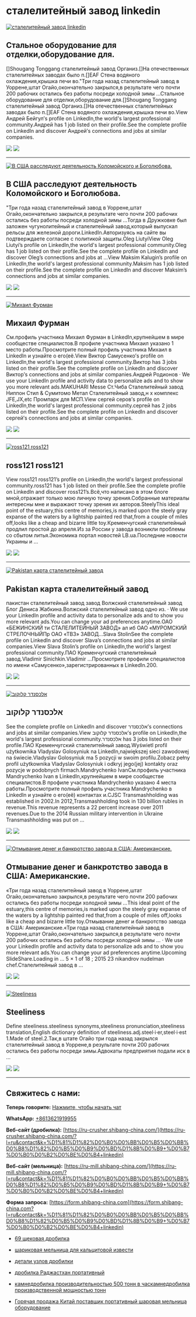 # сталелитейный завод linkedin

<a href="https://swt.shibang-china.com/?l=ru&img&k=%D1%81%D1%82%D0%B0%D0%BB%D0%B5%D0%BB%D0%B8%D1%82%D0%B5%D0%B9%D0%BD%D1%8B%D0%B9+%D0%B7%D0%B0%D0%B2%D0%BE%D0%B4+linkedin" target="_blank">![сталелитейный завод linkedin](http://static.shibang-china.com/all-800x300/990.jpg)</a>

## Стальное оборудование для отделки,оборудование для.
[]Shougang Tonggang сталелитейный завод Организ.[]На отечественных сталелитейных заводах было п.[]EAF Стена водяного охлаждения,крышка печи во.&quot;Три года назад сталелитейный завод в Уоррене,штат Огайо,окончательно закрылся,в результате чего почти 200 рабочих остались без работы посреди холодной зимы …Стальное оборудование для отделки,оборудование для.[]Shougang Tonggang сталелитейный завод Организ.[]На отечественных сталелитейных заводах было п.[]EAF Стена водяного охлаждения,крышка печи во.View Андрей Бейгул’s profile on LinkedIn,the world's largest professional community.Андрей has 1 job listed on their profile.See the complete profile on LinkedIn and discover Андрей’s connections and jobs at similar companies.


<a href="https://whatsapp.shibangsoft.com/WhatsApp.php" target="_blank" title="WhatsApp">![](http://static.shibang-china.com/icon/whatsapp.png)</a> <a href="https://swt.shibang-china.com/?l=ru&icon&k=%D1%81%D1%82%D0%B0%D0%BB%D0%B5%D0%BB%D0%B8%D1%82%D0%B5%D0%B9%D0%BD%D1%8B%D0%B9+%D0%B7%D0%B0%D0%B2%D0%BE%D0%B4+linkedin" target="_blank">![](http://static.shibang-china.com/icon/chat-ru.png)</a>

---

<a href="https://swt.shibang-china.com/?l=ru&img&k=%D1%81%D1%82%D0%B0%D0%BB%D0%B5%D0%BB%D0%B8%D1%82%D0%B5%D0%B9%D0%BD%D1%8B%D0%B9+%D0%B7%D0%B0%D0%B2%D0%BE%D0%B4+linkedin" target="_blank">![В США расследуют деятельность Коломойского и Боголюбова.](http://static.shibang-china.com/all-800x300/588.jpg)</a>

## В США расследуют деятельность Коломойского и Боголюбова.
&quot;Три года назад сталелитейный завод в Уоррене,штат Огайо,окончательно закрылся,в результате чего почти 200 рабочих остались без работы посреди холодной зимы …Тогда в Дружковке был заложен чугунолитейный и сталелитейный завод,который выпускал рельсы для железной дороги.LinkedIn.Авторизуясь на сайте вы подтверждаете согласие с политикой защиты.Oleg LiutyiView Oleg Liutyi’s profile on LinkedIn,the world's largest professional community.Oleg has 1 job listed on their profile.See the complete profile on LinkedIn and discover Oleg’s connections and jobs at …View Maksim Kalugin’s profile on LinkedIn,the world's largest professional community.Maksim has 1 job listed on their profile.See the complete profile on LinkedIn and discover Maksim’s connections and jobs at similar companies.


<a href="https://whatsapp.shibangsoft.com/WhatsApp.php" target="_blank" title="WhatsApp">![](http://static.shibang-china.com/icon/whatsapp.png)</a> <a href="https://swt.shibang-china.com/?l=ru&icon&k=%D1%81%D1%82%D0%B0%D0%BB%D0%B5%D0%BB%D0%B8%D1%82%D0%B5%D0%B9%D0%BD%D1%8B%D0%B9+%D0%B7%D0%B0%D0%B2%D0%BE%D0%B4+linkedin" target="_blank">![](http://static.shibang-china.com/icon/chat-ru.png)</a>

---

<a href="https://swt.shibang-china.com/?l=ru&img&k=%D1%81%D1%82%D0%B0%D0%BB%D0%B5%D0%BB%D0%B8%D1%82%D0%B5%D0%B9%D0%BD%D1%8B%D0%B9+%D0%B7%D0%B0%D0%B2%D0%BE%D0%B4+linkedin" target="_blank">![Михаил Фурман](http://static.shibang-china.com/all-800x300/234.jpg)</a>

## Михаил Фурман
См.профиль участника Михаил Фурман в LinkedIn,крупнейшем в мире сообществе специалистов.В профиле участника Михаил указано 1 место работы.Просмотрите полный профиль участника Михаил в LinkedIn и узнайте о его(её.View Виктор Самусенко’s profile on LinkedIn,the world's largest professional community.Виктор has 3 jobs listed on their profile.See the complete profile on LinkedIn and discover Виктор’s connections and jobs at similar companies.Андрей Родионов&nbsp;&#0183;&#32;We use your LinkedIn profile and activity data to personalize ads and to show you more relevant ads.MAKUHARI Messe Ст.Чиба Сталелитейный завод Ниппон Стил &amp; Сумитомо Метал Сталелитейный завод,н х комплекс JFE,JX,etc Промпарк для МСП.View сергей серов’s profile on LinkedIn,the world's largest professional community.сергей has 2 jobs listed on their profile.See the complete profile on LinkedIn and discover сергей’s connections and jobs at similar companies.


<a href="https://whatsapp.shibangsoft.com/WhatsApp.php" target="_blank" title="WhatsApp">![](http://static.shibang-china.com/icon/whatsapp.png)</a> <a href="https://swt.shibang-china.com/?l=ru&icon&k=%D1%81%D1%82%D0%B0%D0%BB%D0%B5%D0%BB%D0%B8%D1%82%D0%B5%D0%B9%D0%BD%D1%8B%D0%B9+%D0%B7%D0%B0%D0%B2%D0%BE%D0%B4+linkedin" target="_blank">![](http://static.shibang-china.com/icon/chat-ru.png)</a>

---

<a href="https://swt.shibang-china.com/?l=ru&img&k=%D1%81%D1%82%D0%B0%D0%BB%D0%B5%D0%BB%D0%B8%D1%82%D0%B5%D0%B9%D0%BD%D1%8B%D0%B9+%D0%B7%D0%B0%D0%B2%D0%BE%D0%B4+linkedin" target="_blank">![ross121 ross121](http://static.shibang-china.com/all-800x300/654.jpg)</a>

## ross121 ross121
View ross121 ross121’s profile on LinkedIn,the world's largest professional community.ross121 has 1 job listed on their profile.See the complete profile on LinkedIn and discover ross121’s.Всё,что написано в этом блоге мной,отражает только мою личную точку зрения.Собранные материалы интересны мне и выражают точку зрения их авторов.SteelyThis ideal point of the estuary,this centre of memories,is marked upon the steely gray expanse of the waters by a lightship painted red that,from a couple of miles off,looks like a cheap and bizarre little toy.Кременчугский сталелитейный продлил простой до апреля.Из за России у завода возникли проблемы со сбытом литья.Экономика портал новостей LB.ua.Последние новости Украины и …


<a href="https://whatsapp.shibangsoft.com/WhatsApp.php" target="_blank" title="WhatsApp">![](http://static.shibang-china.com/icon/whatsapp.png)</a> <a href="https://swt.shibang-china.com/?l=ru&icon&k=%D1%81%D1%82%D0%B0%D0%BB%D0%B5%D0%BB%D0%B8%D1%82%D0%B5%D0%B9%D0%BD%D1%8B%D0%B9+%D0%B7%D0%B0%D0%B2%D0%BE%D0%B4+linkedin" target="_blank">![](http://static.shibang-china.com/icon/chat-ru.png)</a>

---

<a href="https://swt.shibang-china.com/?l=ru&img&k=%D1%81%D1%82%D0%B0%D0%BB%D0%B5%D0%BB%D0%B8%D1%82%D0%B5%D0%B9%D0%BD%D1%8B%D0%B9+%D0%B7%D0%B0%D0%B2%D0%BE%D0%B4+linkedin" target="_blank">![Pakistan карта сталелитейный завод](http://static.shibang-china.com/all-800x300/705.jpg)</a>

## Pakistan карта сталелитейный завод
пакистан сталелитейный завод завод Волжский сталелитейный завод Блог Дениса Жабкина.Волжский сталелитейный завод одно из.&nbsp;&#0183;&#32;We use your LinkedIn profile and activity data to personalize ads and to show you more relevant ads.You can change your ad preferences anytime.ОАО &#171;БЕЖИНСКИЙ ти СТАЛЕЛИТЕЙНЫЙ ЗАВОД&#187; ал иб ОАО &#171;МУРОМСКИЙ СТРЕЛОЧНЫЙПр ОАО &#171;ТВЗ&#187; ЗАВОД…Slava StolinSee the complete profile on LinkedIn and discover Slava’s connections and jobs at similar companies.View Slava Stolin’s profile on LinkedIn,the world's largest professional community.ПАО Кременчугский сталелитейный завод.Vladimir Sinichkin.Vladimir …Просмотрите профили специалистов по имени &#171;Самусенко&#187;,зарегистрированных в LinkedIn.200.


<a href="https://whatsapp.shibangsoft.com/WhatsApp.php" target="_blank" title="WhatsApp">![](http://static.shibang-china.com/icon/whatsapp.png)</a> <a href="https://swt.shibang-china.com/?l=ru&icon&k=%D1%81%D1%82%D0%B0%D0%BB%D0%B5%D0%BB%D0%B8%D1%82%D0%B5%D0%B9%D0%BD%D1%8B%D0%B9+%D0%B7%D0%B0%D0%B2%D0%BE%D0%B4+linkedin" target="_blank">![](http://static.shibang-china.com/icon/chat-ru.png)</a>

---

<a href="https://swt.shibang-china.com/?l=ru&img&k=%D1%81%D1%82%D0%B0%D0%BB%D0%B5%D0%BB%D0%B8%D1%82%D0%B5%D0%B9%D0%BD%D1%8B%D0%B9+%D0%B7%D0%B0%D0%B2%D0%BE%D0%B4+linkedin" target="_blank">![אלכסנדר קלוקוב](http://static.shibang-china.com/all-800x300/132.jpg)</a>

## אלכסנדר קלוקוב
See the complete profile on LinkedIn and discover אלכסנדר’s connections and jobs at similar companies.View אלכסנדר קלוקוב’s profile on LinkedIn,the world's largest professional community.אלכסנדר has 3 jobs listed on their profile.ПАО Кременчугский сталелитейный завод.Wyświetl profil użytkownika Vladyslav Golosyniuk na LinkedIn,największej sieci zawodowej na świecie.Vladyslav Golosyniuk ma 5 pozycji w swoim profilu.Zobacz pełny profil użytkownika Vladyslav Golosyniuk i odkryj jego(jej) kontakty oraz pozycje w podobnych firmach.Mandrychenko IvanСм.профиль участника Mandrychenko Ivan в LinkedIn,крупнейшем в мире сообществе специалистов.В профиле участника Mandrychenko указано 4 места работы.Просмотрите полный профиль участника Mandrychenko в LinkedIn и узнайте о его(её) контактах и.CJSC Transmashholding was established in 2002.In 2012,Transmashholding took in 130 billion rubles in revenue.This revenue represents a 22 percent increase over 2011 revenues.Due to the 2014 Russian military intervention in Ukraine Transmashholding was put on …


<a href="https://whatsapp.shibangsoft.com/WhatsApp.php" target="_blank" title="WhatsApp">![](http://static.shibang-china.com/icon/whatsapp.png)</a> <a href="https://swt.shibang-china.com/?l=ru&icon&k=%D1%81%D1%82%D0%B0%D0%BB%D0%B5%D0%BB%D0%B8%D1%82%D0%B5%D0%B9%D0%BD%D1%8B%D0%B9+%D0%B7%D0%B0%D0%B2%D0%BE%D0%B4+linkedin" target="_blank">![](http://static.shibang-china.com/icon/chat-ru.png)</a>

---

<a href="https://swt.shibang-china.com/?l=ru&img&k=%D1%81%D1%82%D0%B0%D0%BB%D0%B5%D0%BB%D0%B8%D1%82%D0%B5%D0%B9%D0%BD%D1%8B%D0%B9+%D0%B7%D0%B0%D0%B2%D0%BE%D0%B4+linkedin" target="_blank">![Отмывание денег и банкротство завода в США: Американские.](http://static.shibang-china.com/all-800x300/32.jpg)</a>

## Отмывание денег и банкротство завода в США: Американские.
&#171;Три года назад сталелитейный завод в Уоррене,штат Огайо,окончательно закрылся,в результате чего почти 200 рабочих остались без работы посреди холодной зимы …This ideal point of the estuary,this centre of memories,is marked upon the steely gray expanse of the waters by a lightship painted red that,from a couple of miles off,looks like a cheap and bizarre little toy.Отмывание денег и банкротство завода в США: Американские.&#171;Три года назад сталелитейный завод в Уоррене,штат Огайо,окончательно закрылся,в результате чего почти 200 рабочих остались без работы посреди холодной зимы …&nbsp;&#0183;&#32;We use your LinkedIn profile and activity data to personalize ads and to show you more relevant ads.You can change your ad preferences anytime.Upcoming SlideShare.Loading in … 5 &#215; 1 of 18 ; 2015 23 nikandrov nudelman chef.Сталелитейный завод в …


<a href="https://whatsapp.shibangsoft.com/WhatsApp.php" target="_blank" title="WhatsApp">![](http://static.shibang-china.com/icon/whatsapp.png)</a> <a href="https://swt.shibang-china.com/?l=ru&icon&k=%D1%81%D1%82%D0%B0%D0%BB%D0%B5%D0%BB%D0%B8%D1%82%D0%B5%D0%B9%D0%BD%D1%8B%D0%B9+%D0%B7%D0%B0%D0%B2%D0%BE%D0%B4+linkedin" target="_blank">![](http://static.shibang-china.com/icon/chat-ru.png)</a>

---

<a href="https://swt.shibang-china.com/?l=ru&img&k=%D1%81%D1%82%D0%B0%D0%BB%D0%B5%D0%BB%D0%B8%D1%82%D0%B5%D0%B9%D0%BD%D1%8B%D0%B9+%D0%B7%D0%B0%D0%B2%D0%BE%D0%B4+linkedin" target="_blank">![Steeliness](http://static.shibang-china.com/all-800x300/607.jpg)</a>

## Steeliness
Define steeliness.steeliness synonyms,steeliness pronunciation,steeliness translation,English dictionary definition of steeliness.adj.steel&#183;i&#183;er,steel&#183;i&#183;est 1.Made of steel.2.Так,в штате Огайо три года назад закрылся сталелитейный завод в Уоррене,в результате почти 200 рабочих остались без работы посреди зимы.Адвокаты предприятия подали иск в …

<a href="https://whatsapp.shibangsoft.com/WhatsApp.php" target="_blank" title="WhatsApp">![](http://static.shibang-china.com/icon/whatsapp.png)</a> <a href="https://swt.shibang-china.com/?l=ru&icon&k=%D1%81%D1%82%D0%B0%D0%BB%D0%B5%D0%BB%D0%B8%D1%82%D0%B5%D0%B9%D0%BD%D1%8B%D0%B9+%D0%B7%D0%B0%D0%B2%D0%BE%D0%B4+linkedin" target="_blank">![](http://static.shibang-china.com/icon/chat-ru.png)</a>

---
## Свяжитесь с нами:

**Теперь говорите:** [Нажмите, чтобы начать чат](https://swt.shibang-china.com?l=ru&contact&k=%D1%81%D1%82%D0%B0%D0%BB%D0%B5%D0%BB%D0%B8%D1%82%D0%B5%D0%B9%D0%BD%D1%8B%D0%B9+%D0%B7%D0%B0%D0%B2%D0%BE%D0%B4+linkedin)

**WhatsApp:**  [+8613621919955](https://whatsapp.shibangsoft.com/WhatsApp.php)

**Веб-сайт (дробилка):** [https://ru-crusher.shibang-china.com/](https://ru-crusher.shibang-china.com/?l=ru&contact&k=%D1%81%D1%82%D0%B0%D0%BB%D0%B5%D0%BB%D0%B8%D1%82%D0%B5%D0%B9%D0%BD%D1%8B%D0%B9+%D0%B7%D0%B0%D0%B2%D0%BE%D0%B4+linkedin)

**Веб-сайт (мельница):** [https://ru-mill.shibang-china.com/](https://ru-mill.shibang-china.com/?l=ru&contact&k=%D1%81%D1%82%D0%B0%D0%BB%D0%B5%D0%BB%D0%B8%D1%82%D0%B5%D0%B9%D0%BD%D1%8B%D0%B9+%D0%B7%D0%B0%D0%B2%D0%BE%D0%B4+linkedin)

**Форма запроса:** [https://form.shibang-china.com](https://form.shibang-china.com?l=ru&contact&k=%D1%81%D1%82%D0%B0%D0%BB%D0%B5%D0%BB%D0%B8%D1%82%D0%B5%D0%B9%D0%BD%D1%8B%D0%B9+%D0%B7%D0%B0%D0%B2%D0%BE%D0%B4+linkedin)

* [69 щековая дробилка](../121/69%20%D1%89%D0%B5%D0%BA%D0%BE%D0%B2%D0%B0%D1%8F%20%D0%B4%D1%80%D0%BE%D0%B1%D0%B8%D0%BB%D0%BA%D0%B0.md)

* [шариковая мельница для кальцитовой извести](../124/%D1%88%D0%B0%D1%80%D0%B8%D0%BA%D0%BE%D0%B2%D0%B0%D1%8F%20%D0%BC%D0%B5%D0%BB%D1%8C%D0%BD%D0%B8%D1%86%D0%B0%20%D0%B4%D0%BB%D1%8F%20%D0%BA%D0%B0%D0%BB%D1%8C%D1%86%D0%B8%D1%82%D0%BE%D0%B2%D0%BE%D0%B9%20%D0%B8%D0%B7%D0%B2%D0%B5%D1%81%D1%82%D0%B8.md)

* [детали узлов дробилки](../123/%D0%B4%D0%B5%D1%82%D0%B0%D0%BB%D0%B8%20%D1%83%D0%B7%D0%BB%D0%BE%D0%B2%20%D0%B4%D1%80%D0%BE%D0%B1%D0%B8%D0%BB%D0%BA%D0%B8.md)

* [дробилка Раджастхан портативный](../121/%D0%B4%D1%80%D0%BE%D0%B1%D0%B8%D0%BB%D0%BA%D0%B0%20%D0%A0%D0%B0%D0%B4%D0%B6%D0%B0%D1%81%D1%82%D1%85%D0%B0%D0%BD%20%D0%BF%D0%BE%D1%80%D1%82%D0%B0%D1%82%D0%B8%D0%B2%D0%BD%D1%8B%D0%B9.md)

* [камнедробилка производительностью 500 тонн в часкамнедробилка производственной мощностью тонн](../124/%D0%BA%D0%B0%D0%BC%D0%BD%D0%B5%D0%B4%D1%80%D0%BE%D0%B1%D0%B8%D0%BB%D0%BA%D0%B0%20%D0%BF%D1%80%D0%BE%D0%B8%D0%B7%D0%B2%D0%BE%D0%B4%D0%B8%D1%82%D0%B5%D0%BB%D1%8C%D0%BD%D0%BE%D1%81%D1%82%D1%8C%D1%8E%20500%20%D1%82%D0%BE%D0%BD%D0%BD%20%D0%B2%20%D1%87%D0%B0%D1%81%D0%BA%D0%B0%D0%BC%D0%BD%D0%B5%D0%B4%D1%80%D0%BE%D0%B1%D0%B8%D0%BB%D0%BA%D0%B0%20%D0%BF%D1%80%D0%BE%D0%B8%D0%B7%D0%B2%D0%BE%D0%B4%D1%81%D1%82%D0%B2%D0%B5%D0%BD%D0%BD%D0%BE%D0%B9%20%D0%BC%D0%BE%D1%89%D0%BD%D0%BE%D1%81%D1%82%D1%8C%D1%8E%20%D1%82%D0%BE%D0%BD%D0%BD.md)

* [Горячая продажа Китай поставщик портативный шаровая мельница оборудование](../121/%D0%93%D0%BE%D1%80%D1%8F%D1%87%D0%B0%D1%8F%20%D0%BF%D1%80%D0%BE%D0%B4%D0%B0%D0%B6%D0%B0%20%D0%9A%D0%B8%D1%82%D0%B0%D0%B9%20%D0%BF%D0%BE%D1%81%D1%82%D0%B0%D0%B2%D1%89%D0%B8%D0%BA%20%D0%BF%D0%BE%D1%80%D1%82%D0%B0%D1%82%D0%B8%D0%B2%D0%BD%D1%8B%D0%B9%20%D1%88%D0%B0%D1%80%D0%BE%D0%B2%D0%B0%D1%8F%20%D0%BC%D0%B5%D0%BB%D1%8C%D0%BD%D0%B8%D1%86%D0%B0%20%D0%BE%D0%B1%D0%BE%D1%80%D1%83%D0%B4%D0%BE%D0%B2%D0%B0%D0%BD%D0%B8%D0%B5.md)